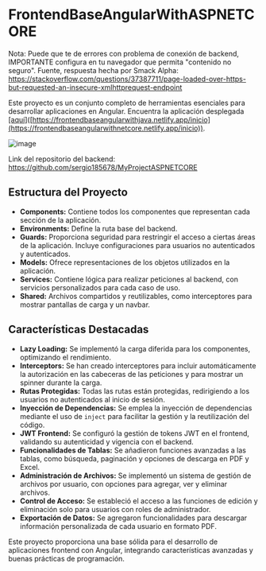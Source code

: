 # FrontendBaseAngularWithASPNETCORE

Nota: Puede que te de errores con problema de conexión de backend, IMPORTANTE configura en tu navegador que permita "contenido no seguro". Fuente, respuesta hecha por Smack Alpha: https://stackoverflow.com/questions/37387711/page-loaded-over-https-but-requested-an-insecure-xmlhttprequest-endpoint

Este proyecto es un conjunto completo de herramientas esenciales para desarrollar aplicaciones en Angular. Encuentra la aplicación desplegada [[aquí]](https://frontendbaseangularwithnetcore.netlify.app/inicio)([https://frontendbaseangularwithjava.netlify.app/inicio](https://frontendbaseangularwithnetcore.netlify.app/inicio)).

![image](https://github.com/sergio185678/FrontendBaseAngularWithASPNETCORE/assets/67492035/b5dcdb05-d248-47b7-bbda-2619a76df705)

Link del repositorio del backend: https://github.com/sergio185678/MyProjectASPNETCORE

## Estructura del Proyecto

- **Components:** Contiene todos los componentes que representan cada sección de la aplicación.
- **Environments:** Define la ruta base del backend.
- **Guards:** Proporciona seguridad para restringir el acceso a ciertas áreas de la aplicación. Incluye configuraciones para usuarios no autenticados y autenticados.
- **Models:** Ofrece representaciones de los objetos utilizados en la aplicación.
- **Services:** Contiene lógica para realizar peticiones al backend, con servicios personalizados para cada caso de uso.
- **Shared:** Archivos compartidos y reutilizables, como interceptores para mostrar pantallas de carga y un navbar.

## Características Destacadas

- **Lazy Loading:** Se implementó la carga diferida para los componentes, optimizando el rendimiento.
- **Interceptors:** Se han creado interceptores para incluir automáticamente la autorización en las cabeceras de las peticiones y para mostrar un spinner durante la carga.
- **Rutas Protegidas:** Todas las rutas están protegidas, redirigiendo a los usuarios no autenticados al inicio de sesión.
- **Inyección de Dependencias:** Se emplea la inyección de dependencias mediante el uso de `inject` para facilitar la gestión y la reutilización del código.
- **JWT Frontend:** Se configuró la gestión de tokens JWT en el frontend, validando su autenticidad y vigencia con el backend.
- **Funcionalidades de Tablas:** Se añadieron funciones avanzadas a las tablas, como búsqueda, paginación y opciones de descarga en PDF y Excel.
- **Administración de Archivos:** Se implementó un sistema de gestión de archivos por usuario, con opciones para agregar, ver y eliminar archivos.
- **Control de Acceso:** Se estableció el acceso a las funciones de edición y eliminación solo para usuarios con roles de administrador.
- **Exportación de Datos:** Se agregaron funcionalidades para descargar información personalizada de cada usuario en formato PDF.

Este proyecto proporciona una base sólida para el desarrollo de aplicaciones frontend con Angular, integrando características avanzadas y buenas prácticas de programación.

